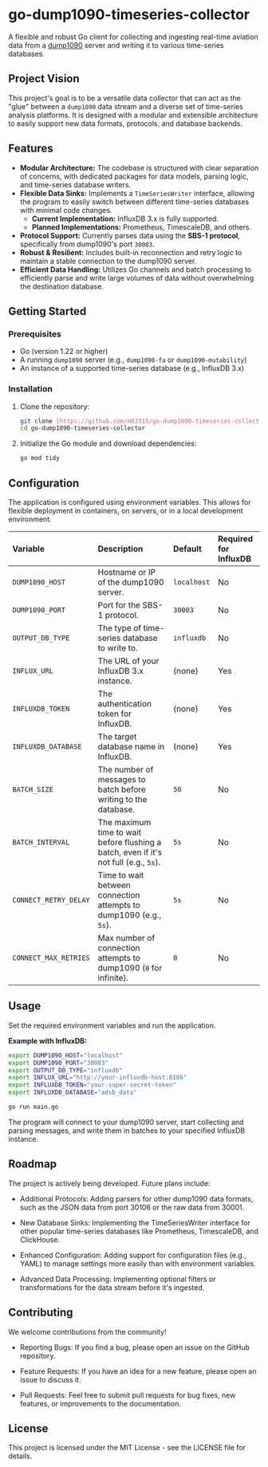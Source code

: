 # go-dump1090-timeseries-collector

A flexible and robust Go client for collecting and ingesting real-time aviation data from a [dump1090](https://github.com/flightaware/dump1090) server and writing it to various time-series databases.

## Project Vision

This project's goal is to be a versatile data collector that can act as the "glue" between a `dump1090` data stream and a diverse set of time-series analysis platforms. It is designed with a modular and extensible architecture to easily support new data formats, protocols, and database backends.

## Features

* **Modular Architecture:** The codebase is structured with clear separation of concerns, with dedicated packages for data models, parsing logic, and time-series database writers.
* **Flexible Data Sinks:** Implements a `TimeSeriesWriter` interface, allowing the program to easily switch between different time-series databases with minimal code changes.
    * **Current Implementation:** InfluxDB 3.x is fully supported.
    * **Planned Implementations:** Prometheus, TimescaleDB, and others.
* **Protocol Support:** Currently parses data using the **SBS-1 protocol**, specifically from dump1090's port `30003`.
* **Robust & Resilient:** Includes built-in reconnection and retry logic to maintain a stable connection to the dump1090 server.
* **Efficient Data Handling:** Utilizes Go channels and batch processing to efficiently parse and write large volumes of data without overwhelming the destination database.

## Getting Started

### Prerequisites

* Go (version 1.22 or higher)
* A running `dump1090` server (e.g., `dump1090-fa` or `dump1090-mutability`)
* An instance of a supported time-series database (e.g., InfluxDB 3.x)

### Installation

1.  Clone the repository:
    ```bash
    git clone [https://github.com/m03315/go-dump1090-timeseries-collector.git](https://github.com/m03315/go-dump1090-timeseries-collector.git)
    cd go-dump1090-timeseries-collector
    ```
2.  Initialize the Go module and download dependencies:
    ```bash
    go mod tidy
    ```

## Configuration

The application is configured using environment variables. This allows for flexible deployment in containers, on servers, or in a local development environment.

| Variable | Description | Default | Required for InfluxDB |
| :--- | :--- | :--- | :--- |
| `DUMP1090_HOST` | Hostname or IP of the dump1090 server. | `localhost` | No |
| `DUMP1090_PORT` | Port for the SBS-1 protocol. | `30003` | No |
| `OUTPUT_DB_TYPE` | The type of time-series database to write to. | `influxdb` | No |
| `INFLUX_URL` | The URL of your InfluxDB 3.x instance. | (none) | Yes |
| `INFLUXDB_TOKEN` | The authentication token for InfluxDB. | (none) | Yes |
| `INFLUXDB_DATABASE` | The target database name in InfluxDB. | (none) | Yes |
| `BATCH_SIZE` | The number of messages to batch before writing to the database. | `50` | No |
| `BATCH_INTERVAL` | The maximum time to wait before flushing a batch, even if it's not full (e.g., `5s`). | `5s` | No |
| `CONNECT_RETRY_DELAY` | Time to wait between connection attempts to dump1090 (e.g., `5s`). | `5s` | No |
| `CONNECT_MAX_RETRIES` | Max number of connection attempts to dump1090 (`0` for infinite). | `0` | No |

## Usage

Set the required environment variables and run the application.

**Example with InfluxDB:**

```bash
export DUMP1090_HOST="localhost"
export DUMP1090_PORT="30003"
export OUTPUT_DB_TYPE="influxdb"
export INFLUX_URL="http://your-influxdb-host:8186"
export INFLUXDB_TOKEN="your-super-secret-token"
export INFLUXDB_DATABASE="adsb_data"

go run main.go
```

The program will connect to your dump1090 server, start collecting and parsing messages, and write them in batches to your specified InfluxDB instance.

## Roadmap
The project is actively being developed. Future plans include:

* Additional Protocols: Adding parsers for other dump1090 data formats, such as the JSON data from port 30106 or the raw data from 30001.

* New Database Sinks: Implementing the TimeSeriesWriter interface for other popular time-series databases like Prometheus, TimescaleDB, and ClickHouse.

* Enhanced Configuration: Adding support for configuration files (e.g., YAML) to manage settings more easily than with environment variables.

* Advanced Data Processing: Implementing optional filters or transformations for the data stream before it's ingested.

## Contributing
We welcome contributions from the community!

* Reporting Bugs: If you find a bug, please open an issue on the GitHub repository.

* Feature Requests: If you have an idea for a new feature, please open an issue to discuss it.

* Pull Requests: Feel free to submit pull requests for bug fixes, new features, or improvements to the documentation.

## License
This project is licensed under the MIT License - see the LICENSE file for details.
